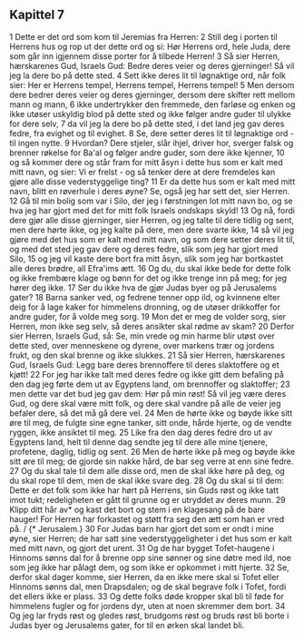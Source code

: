 ## Kapittel 7

1 Dette er det ord som kom til Jeremias fra Herren:
2 Still deg i porten til Herrens hus og rop ut der dette ord og si: Hør Herrens ord, hele Juda, dere som går inn igjennem disse porter for å tilbede Herren!
3 Så sier Herren, hærskarenes Gud, Israels Gud: Bedre deres veier og deres gjerninger! Så vil jeg la dere bo på dette sted.
4 Sett ikke deres lit til løgnaktige ord, når folk sier: Her er Herrens tempel, Herrens tempel, Herrens tempel!
5 Men dersom dere bedrer deres veier og deres gjerninger, dersom dere skifter rett mellom mann og mann,
6 ikke undertrykker den fremmede, den farløse og enken og ikke utøser uskyldig blod på dette sted og ikke følger andre guder til ulykke for dere selv,
7 da vil jeg la dere bo på dette sted, i det land jeg gav deres fedre, fra evighet og til evighet.
8 Se, dere setter deres lit til løgnaktige ord - til ingen nytte.
9 Hvordan? Dere stjeler, slår ihjel, driver hor, sverger falsk og brenner røkelse for Ba'al og følger andre guder, som dere ikke kjenner,
10 og så kommer dere og står fram for mitt åsyn i dette hus som er kalt med mitt navn, og sier: Vi er frelst - og så tenker dere at dere fremdeles kan gjøre alle disse vederstyggelige ting?
11 Er da dette hus som er kalt med mitt navn, blitt en røverhule i deres øyne? Se, også jeg har sett det, sier Herren.
12 Gå til min bolig som var i Silo, der jeg i førstningen lot mitt navn bo, og se hva jeg har gjort med det for mitt folk Israels ondskaps skyld!
13 Og nå, fordi dere gjør alle disse gjerninger, sier Herren, og jeg talte til dere tidlig og sent, men dere hørte ikke, og jeg kalte på dere, men dere svarte ikke,
14 så vil jeg gjøre med det hus som er kalt med mitt navn, og som dere setter deres lit til, og med det sted jeg gav dere og deres fedre, slik som jeg har gjort med Silo,
15 og jeg vil kaste dere bort fra mitt åsyn, slik som jeg har bortkastet alle deres brødre, all Efra'ims ætt.
16 Og du, du skal ikke bede for dette folk og ikke frembære klage og bønn for det og ikke trenge inn på meg; for jeg hører deg ikke.
17 Ser du ikke hva de gjør Judas byer og på Jerusalems gater?
18 Barna sanker ved, og fedrene tenner opp ild, og kvinnene elter deig for å lage kaker for himmelens dronning, og de utøser drikkoffer for andre guder, for å volde meg sorg.
19 Mon det er meg de volder sorg, sier Herren, mon ikke seg selv, så deres ansikter skal rødme av skam?
20 Derfor sier Herren, Israels Gud, så: Se, min vrede og min harme blir utøst over dette sted, over menneskene og dyrene, over markens trær og jordens frukt, og den skal brenne og ikke slukkes.
21 Så sier Herren, hærskarenes Gud, Israels Gud: Legg bare deres brennoffere til deres slaktoffere og et kjøtt!
22 For jeg har ikke talt med deres fedre og ikke gitt dem befaling på den dag jeg førte dem ut av Egyptens land, om brennoffer og slaktoffer;
23 men dette var det bud jeg gav dem: Hør på min røst! Så vil jeg være deres Gud, og dere skal være mitt folk, og dere skal vandre på alle de veier jeg befaler dere, så det må gå dere vel.
24 Men de hørte ikke og bøyde ikke sitt øre til meg, de fulgte sine egne tanker, sitt onde, hårde hjerte, og de vendte ryggen, ikke ansiktet til meg.
25 Like fra den dag deres fedre dro ut av Egyptens land, helt til denne dag sendte jeg til dere alle mine tjenere, profetene, daglig, tidlig og sent.
26 Men de hørte ikke på meg og bøyde ikke sitt øre til meg; de gjorde sin nakke hård, de bar seg verre at enn sine fedre.
27 Og du skal tale til dem alle disse ord, men de skal ikke høre på deg, og du skal rope til dem, men de skal ikke svare deg.
28 Og du skal si til dem: Dette er det folk som ikke har hørt på Herrens, sin Guds røst og ikke tatt imot tukt; redeligheten er gått til grunne og er utryddet av deres munn.
29 Klipp ditt hår av* og kast det bort og stem i en klagesang på de bare hauger! For Herren har forkastet og støtt fra seg den ætt som han er vred på. / {* Jerusalem.}
30 For Judas barn har gjort det som er ondt i mine øyne, sier Herren; de har satt sine vederstyggeligheter i det hus som er kalt med mitt navn, og gjort det urent.
31 Og de har bygget Tofet-haugene i Hinnoms sønns dal for å brenne opp sine sønner og sine døtre med ild, noe som jeg ikke har pålagt dem, og som ikke er opkommet i mitt hjerte.
32 Se, derfor skal dager komme, sier Herren, da en ikke mere skal si Tofet eller Hinnoms sønns dal, men Drapsdalen; og de skal begrave folk i Tofet, fordi det ellers ikke er plass.
33 Og dette folks døde kropper skal bli til føde for himmelens fugler og for jordens dyr, uten at noen skremmer dem bort.
34 Og jeg lar fryds røst og gledes røst, brudgoms røst og bruds røst bli borte i Judas byer og Jerusalems gater, for til en ørken skal landet bli.
